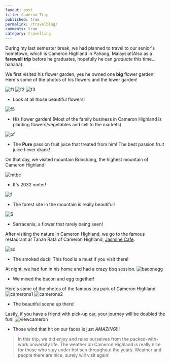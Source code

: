 ```yaml
---
layout: post
title: Cameron Trip
published: true
permalink: /travelblog/
comments: true
category: travelling
---
```


During my last semester break, we had planned to travel to our senior's hometown, which is Cameron Highland in Pahang, Malaysia!(Also as a **farewell trip** before he graduates, hopefully he can _graduate_ this time... hahaha). 

We first visited his flower garden, yes he owned one **big** flower garden!
Here's some of the photos of his flowers and the lower garden!

![f1](/images/flower1.jpg)
![f2](/images/flower2.jpg)
![f3](/images/flower3.jpg)
* Look at all those beautiful flowers!

![f5](/images/flower5.jpg)
* His flower garden! (Most of the family business in Cameron Highland is planting flowers/vegetables and sell to the markets)

![pf](/images/passionfruit.jpg)
* The **Pure** passion fruit juice that treated from him! The best passion fruit juice I ever drank!

On that day, we visited mountain Brinchang, the highest mountain of Cameron Highland!

![mtbc](/images/mtbrinchang.jpg)
* It's 2032 meter!

![f](/images/forest.jpg)
* The forest site in the mountain is really beautiful!

![S](/images/flower6.jpg)
* Sarracenia, a flower that rarely being seen!

After visiting the nature in Cameron Highland, we go to the famous restaurant ar Tanah Rata of Cameron Highland, [Jasmine Cafe](https://www.facebook.com/pages/Jasmine-Cafe-Tanah-Rata-Camerons/192263030816018).

![sd](/images/smokedduck.jpg)
* The smoked duck! This food is a must if you visit there!

At night, we had fun in his home and had a crazy bbq session.
![baconegg](/images/baconegg.jpg)
* We mixed the bacon and egg together!

Here's some of the photos of the famous tea park of Cameron Highland.
![camerons1](/images/scene1.jpg)
![camerons2](/images/cameronscene2.jpg)
* The beautiful scene up there!

Lastly, if you have a friend with pick-up car, your journey will be doubled the fun!
![viewcameron](/images/viewonhilux.gif)
* Those wind that hit on our faces is just _AMAZING_!!!

> In this trip, we did enjoy and relax ourselves from the packed-with-work university life. The weather on Cameron Highland is really nice for those who stay under hot sun throughout the years. Weather and people there are nice, surely will visit again!




